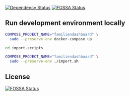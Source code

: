 [![Dependency Status](https://gemnasium.com/codeformuenster/familien-dashboard.svg)](https://gemnasium.com/codeformuenster/familien-dashboard)
[![FOSSA Status](https://app.fossa.io/api/projects/git%2Bgithub.com%2Fcodeformuenster%2Ffamilien-dashboard.svg?type=shield)](https://app.fossa.io/projects/git%2Bgithub.com%2Fcodeformuenster%2Ffamilien-dashboard?ref=badge_shield)


## Run development environment locally

```bash
COMPOSE_PROJECT_NAME="familiendashboard" \
  sudo --preserve-env docker-compose up
```

```bash
cd import-scripts

COMPOSE_PROJECT_NAME="familiendashboard" \
  sudo --preserve-env ./import.sh
```


## License

[![FOSSA Status](https://app.fossa.io/api/projects/git%2Bgithub.com%2Fcodeformuenster%2Ffamilien-dashboard.svg?type=large)](https://app.fossa.io/projects/git%2Bgithub.com%2Fcodeformuenster%2Ffamilien-dashboard?ref=badge_large)
